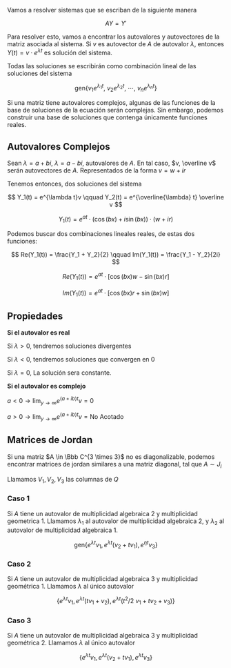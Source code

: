 Vamos a resolver sistemas que se escriban de la siguiente manera

$$
AY  = Y'
$$

Para resolver esto, vamos a encontrar los autovalores y autovectores de la matriz asociada al sistema. Si $v$ es autovector de $A$ de autovalor $\lambda$, entonces $Y(t) = v\cdot e^{\lambda t}$ es solución del sistema.

Todas las soluciones se escribirán como combinación lineal de las soluciones del sistema

$$
\text{gen}\{v_1 e^{\lambda_1t},\ v_2 e^{\lambda_2t},\ \cdots,\ v_n e^{\lambda_nt}\}
$$

Si una matriz tiene autovalores complejos, algunas de las funciones de la base de soluciones de la ecuación serán complejas. Sin embargo, podemos construir una base de soluciones que contenga únicamente funciones reales.

## Autovalores Complejos

Sean $\lambda = a + bi,\ \lambda = a - bi$, autovalores de $A$. En tal caso, $v, \overline v$ serán autovectores de $A$. Representados de la forma $v = w + ir$

Tenemos entonces, dos soluciones del sistema

$$
Y_1(t) = e^{\lambda t}v \qquad Y_2(t) = e^{\overline{\lambda} t} \overline v
$$

$$
Y_1(t) = e^{at}\cdot\Big(\cos(bx) + i\sin(bx)\Big)\cdot(w+ir)
$$

Podemos buscar dos combinaciones lineales reales, de estas dos funciones:

$$
Re(Y_1(t)) = \frac{Y_1 + Y_2}{2} \qquad Im(Y_1(t)) = \frac{Y_1 - Y_2}{2i}
$$

$$
Re(Y_1(t)) = e^{at} \cdot \Big[\cos(bx)w - \sin(bx)r\Big]
$$

$$
Im(Y_1(t)) = e^{at} \cdot \Big[\cos(bx)r + \sin(bx)w\Big]
$$

## Propiedades

**Si el autovalor es real**

Si $\lambda > 0$, tendremos soluciones divergentes

Si $\lambda < 0$, tendremos soluciones que convergen en $0$

Si $\lambda = 0$, La solución sera constante.

**Si el autovalor es complejo**

$a < 0 \to \lim_{y \to \infty} e^{(a+ib)t}v = 0$

$a > 0 \to \lim_{y \to \infty} e^{(a+ib)t}v = \text{No Acotado}$

## Matrices de Jordan

Si una matriz $A \in \Bbb C^{3 \times 3}$ no es diagonalizable, podemos encontrar matrices de jordan similares a una matriz diagonal, tal que $A \sim J_i$

Llamamos $V_1, V_2, V_3$ las columnas de $Q$

### Caso 1

Si $A$ tiene un autovalor de multiplicidad algebraica $2$ y multiplicidad geometrica $1$. Llamamos $\lambda_1$ al autovalor de multiplicidad algebraica $2$, y $\lambda_2$ al autovalor de multiplicidad algebraica $1$.

$$
\text{gen}\{e^{\lambda t}v_1, e^{\lambda t}(v_2+tv_1), e^{\eta t}v_3\}
$$

### Caso 2

Si $A$ tiene un autovalor de multiplicidad algebraica $3$ y multiplicidad geométrica $1$. Llamamos $\lambda$ al único autovalor

$$
\{e^{\lambda t}v_1, e^{\lambda t}(tv_1+v_2), e^{\lambda t}({t^2}/2 \ v_1 + tv_2 + v_3)\}
$$

### Caso 3

Si $A$ tiene un autovalor de multiplicidad algebraica $3$ y multiplicidad geométrica $2$. Llamamos $\lambda$ al único autovalor

$$
\{e^{\lambda t}v_1, e^{\lambda t}(v_2+tv_1), e^{\lambda t}v_3\}
$$
